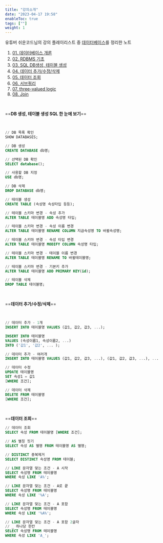 ```yaml
---
title: "강의소개"
date: "2023-04-17 19:58"
enableToc: true
tags: [""]
weight: 1
---
```


유튜버 쉬운코드님의 강의 플레이리스트 중  <a href='https://www.youtube.com/@ez./playlists' target='_blank'>데이터베이스</a>를 정리한 노트

1. [01. 데이터베이스 개론](brain/Lecture/easycode/db/lecture01)
2. [02. RDBMS 기초](brain/Lecture/easycode/db/lecture02)
3. [03. SQL DB생성, 테이블 생성](brain/Lecture/easycode/db/lecture03)
4. [04. 데이터 추가/수정/삭제](brain/Lecture/easycode/db/lecture04)
5. [05. 데이터 조회](brain/Lecture/easycode/db/lecture05)
6. [06. 서브쿼리](brain/Lecture/easycode/db/lecture06)
7. [07. three-valued logic](brain/Lecture/easycode/db/lecture07)
8. [08. Join](brain/Lecture/easycode/db/lecture08)

<br>

==**DB 생성, 테이블 생성 SQL 한 눈에 보기**==

<br>

```sql
// DB 목록 확인
SHOW DATABASES;

// DB 생성
CREATE DATABASE db명;

// 선택된 DB 확인
SELECT database();

// 사용할 DB 지정
USE db명;

// DB 삭제
DROP DATABASE db명;

// 테이블 생성
CREATE TABLE (속성명 속성타입 등등);

// 테이블 스키마 변경 - 속성 추가
ALTER TABLE 테이블명 ADD 속성명 타입;

// 테이블 스키마 변경 - 속성 이름 변경
ALTER TABLE 테이블명 RENAME COLUMN 지금속성명 TO 바뀔속성명;

// 테이블 스키마 변경 - 속성 타입 변경
ALTER TABLE 테이블명 MODIFY COLUMN 속성명 타입;

// 테이블 스키마 변경 - 테이블 이름 변경
ALTER TABLE 테이블명 RENAME TO 바뀔테이블명;

// 테이블 스키마 변경 - 기본키 추가
ALTER TABLE 테이블명 ADD PRIMARY KEY(id);

// 테이블 삭제
DROP TABLE 테이블명;
```

<br>

==**데이터 추가/수정/삭제**==

<br>

```sql
// 데이터 추가 - 1개
INSERT INTO 테이블명 VALUES (값1, 값2, 값3, ...);

INSERT INTO 테이블명 
VALUES (속성이름1, 속성이름2, ...) 
INTO ('값1', '값2', ... );

// 데이터 추가 - 여러개
INSERT INTO 테이블명 VALUES (값1, 값2, 값3, ...), (값1, 값2, 값3, ...), ...;

// 데이터 수정
UPDATE 테이블명 
SET 속성1 = 값1 
[WHERE 조건];

// 데이터 삭제
DELETE FROM 테이블명
[WHERE 조건];
```

<br>

==**데이터 조회**==

```sql
// 데이터 조회
SELECT 속성 FROM 테이블명 [WHERE 조건];

// AS 별칭 짓기
SELECT 속성 AS 별명 FROM 테이블명 AS 별명;

// DISTINCT 중복제거
SELECT DISTINCT 속성명 FROM 테이블;

// LIKE 문자열 맞는 조건 - A 시작
SELECT 속성명 FROM 테이블명
WHERE 속성 LIKE 'A%';

// LIKE 문자열 맞는 조건 - A로 끝
SELECT 속성명 FROM 테이블명
WHERE 속성 LIKE '%A';

// LIKE 문자열 맞는 조건 - A 포함
SELECT 속성명 FROM 테이블명
WHERE 속성 LIKE '%A%';

// LIKE 문자열 맞는 조건 - A 포함 2글자
// _ 하나당 한칸
SELECT 속성명 FROM 테이블명
WHERE 속성 LIKE 'A_';
```
